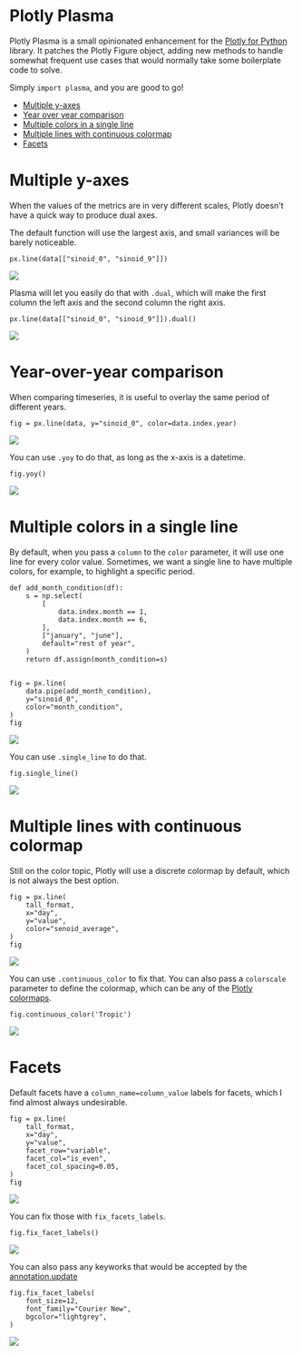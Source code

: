# Plotly Plasma

Plotly Plasma is a small opinionated enhancement for the [Plotly for
Python](https://plotly.com/python/) library. It patches the Plotly
Figure object, adding new methods to handle somewhat frequent use cases
that would normally take some boilerplate code to solve.

Simply `import plasma`, and you are good to go!

-   [Multiple y-axes](#Multiple-y-axes)
-   [Year over year comparison](#Year-over-year-comparison)
-   [Multiple colors in a single
    line](#Multiple-colors-in-a-single-line)
-   [Multiple lines with continuous
    colormap](#Multiple-lines-with-continuous-colormap)
-   [Facets](#Facets)



# Multiple y-axes

When the values of the metrics are in very different scales, Plotly
doesn't have a quick way to produce dual axes.

The default function will use the largest axis, and small variances will
be barely noticeable.

``` {.python .cell-code}
px.line(data[["sinoid_0", "sinoid_9"]])
```

![](plasma_files/figure-markdown/cell-4-output-1.svg)

Plasma will let you easily do that with `.dual`, which will make the
first column the left axis and the second column the right axis.

``` {.python .cell-code}
px.line(data[["sinoid_0", "sinoid_9"]]).dual()
```

![](plasma_files/figure-markdown/cell-5-output-1.svg)

# Year-over-year comparison

When comparing timeseries, it is useful to overlay the same period of
different years.

``` {.python .cell-code}
fig = px.line(data, y="sinoid_0", color=data.index.year)
```

![](plasma_files/figure-markdown/cell-6-output-1.svg)

You can use `.yoy` to do that, as long as the x-axis is a datetime.

``` {.python .cell-code}
fig.yoy()
```

![](plasma_files/figure-markdown/cell-7-output-1.svg)

# Multiple colors in a single line

By default, when you pass a `column` to the `color` parameter, it will
use one line for every color value. Sometimes, we want a single line to
have multiple colors, for example, to highlight a specific period.

``` {.python .cell-code}
def add_month_condition(df):
    s = np.select(
        [
            data.index.month == 1,
            data.index.month == 6,
        ],
        ["january", "june"],
        default="rest of year",
    )
    return df.assign(month_condition=s)


fig = px.line(
    data.pipe(add_month_condition),
    y="sinoid_0",
    color="month_condition",
)
fig
```

![](plasma_files/figure-markdown/cell-8-output-1.svg)

You can use `.single_line` to do that.

``` {.python .cell-code}
fig.single_line()
```

![](plasma_files/figure-markdown/cell-9-output-1.svg)

# Multiple lines with continuous colormap

Still on the color topic, Plotly will use a discrete colormap by
default, which is not always the best option.

``` {.python .cell-code}
fig = px.line(
    tall_format,
    x="day",
    y="value",
    color="senoid_average",
)
fig
```

![](plasma_files/figure-markdown/cell-12-output-1.svg)

You can use `.continuous_color` to fix that. You can also pass a
`colorscale` parameter to define the colormap, which can be any of the
[Plotly colormaps](https://plotly.com/python/builtin-colorscales/).

``` {.python .cell-code}
fig.continuous_color('Tropic')
```

![](plasma_files/figure-markdown/cell-13-output-1.svg)

# Facets

Default facets have a `column_name=column_value` labels for facets,
which I find almost always undesirable.

``` {.python .cell-code}
fig = px.line(
    tall_format,
    x="day",
    y="value",
    facet_row="variable",
    facet_col="is_even",
    facet_col_spacing=0.05,
)
fig
```

![](plasma_files/figure-markdown/cell-15-output-1.svg)

You can fix those with `fix_facets_labels`.

``` {.python .cell-code}
fig.fix_facet_labels()
```

![](plasma_files/figure-markdown/cell-16-output-1.svg)

You can also pass any keyworks that would be accepted by the
[annotation.update](https://plotly.com/python/reference/layout/annotations/#layout-annotations)

``` {.python .cell-code}
fig.fix_facet_labels(
    font_size=12,
    font_family="Courier New",
    bgcolor="lightgrey",
)
```

![](plasma_files/figure-markdown/cell-17-output-1.svg)
